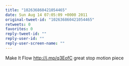 ```yaml
---
title: "102636860421054465"
date: Sun Aug 14 07:05:09 +0000 2011
original-tweet-id: "102636860421054465"
retweets: 0
favorites: 0
reply-tweet-id: ""
reply-user-id: ""
reply-user-screen-name: ""
---
```

Make It Flow http://j.mp/q3EofC great stop motion piece

